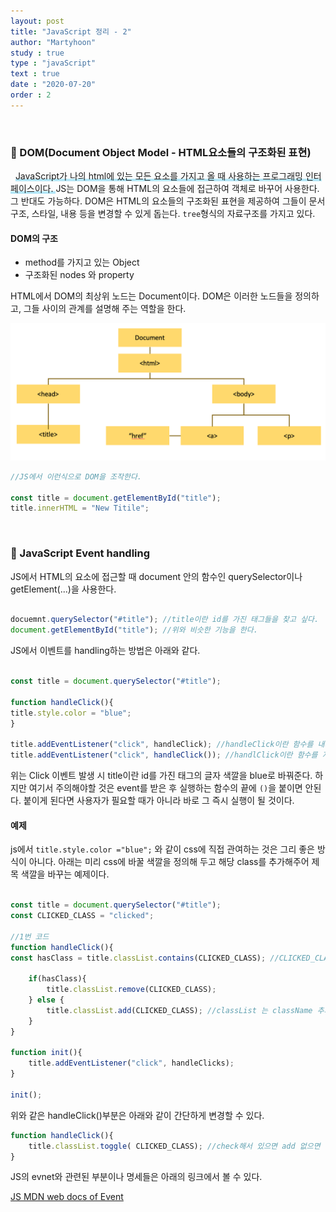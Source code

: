 ```yaml
---
layout: post
title: "JavaScript 정리 - 2"
author: "Martyhoon"
study : true
type : "javaScript"
text : true
date : "2020-07-20"
order : 2
---
```


<br>


### &#128310; DOM(Document Object Model - HTML요소들의 구조화된 표현) 

&nbsp;&nbsp;<span style ="border-bottom : 3px soild #be4e7f8; box-shadow : inset 0 -4px 0 #b4e7f8;">JavaScript가 나의 html에 있는 모든 요소를 가지고 올 때 사용하는 프로그래밍 인터페이스이다. </span> JS는 DOM을 통해 HTML의 요소들에 접근하여 객체로 바꾸어 사용한다. 그 반대도 가능하다. DOM은 HTML의 요소들의 구조화된 표현을 제공하여 그들이 문서 구조, 스타일, 내용 등을 변경할 수 있게 돕는다. `tree`형식의 자료구조를 가지고 있다. 

#### DOM의 구조 

* method를 가지고 있는 Object
* 구조화된 nodes 와 property

HTML에서 DOM의 최상위 노드는 Document이다. DOM은 이러한 노드들을 정의하고, 그들 사이의 관계를 설명해 주는 역할을 한다.

![DOM](/study/2020-JS-summary2/img/DOM.png)

```js
//JS에서 이런식으로 DOM을 조작한다.

const title = document.getElementById("title");
title.innerHTML = "New Titile";

```

<br>

### &#128310; JavaScript Event handling

JS에서 HTML의 요소에 접근할 때 document 안의 함수인 querySelector이나 getElement(...)을 사용한다.

```js

docuemnt.querySelector("#title"); //title이란 id를 가진 태그들을 찾고 싶다.
document.getElementById("title"); //위와 비슷한 기능을 한다.

```

JS에서 이벤트를 handling하는 방법은 아래와 같다.


```js

const title = document.querySelector("#title");

function handleClick(){
title.style.color = "blue";
}

title.addEventListener("click", handleClick); //handleClick이란 함수를 내가 필요한 시점에 호출
title.addEventListener("click", handleClick()); //handlClick이란 함수를 지금 바로 호출

```
위는 Click 이벤트 발생 시 title이란 id를 가진 태그의 글자 색깔을 blue로 바꿔준다. 하지만 여기서 주의해야할 것은 event를 받은 후 실행하는 함수의 끝에 `()`을 붙이면 안된다. 붙이게 된다면 사용자가 필요할 때가 아니라 바로 그 즉시 실행이 될 것이다.


#### 예제

js에서 `title.style.color ="blue";` 와 같이 css에 직접 관여하는 것은 그리 좋은 방식이 아니다. 아래는 미리 css에 바꿀 색깔을 정의해 두고 해당 class를 추가해주어 제목 색깔을 바꾸는 예제이다.

```js

const title = document.querySelector("#title");
const CLICKED_CLASS = "clicked";

//1번 코드
function handleClick(){
const hasClass = title.classList.contains(CLICKED_CLASS); //CLICKED_CLASS를 가지고 있는지?

    if(hasClass){
        title.classList.remove(CLICKED_CLASS);
    } else {
        title.classList.add(CLICKED_CLASS); //classList 는 className 추가 
    }
}

function init(){
    title.addEventListener("click", handleClicks);
}

init();
```

위와 같은 handleClick()부분은 아래와 같이 간단하게 변경할 수 있다.

```js
function handleClick(){
    title.classList.toggle( CLICKED_CLASS); //check해서 있으면 add 없으면 remove
}

```

JS의 evnet와 관련된 부분이나 명세들은 아래의 링크에서 볼 수 있다.

[JS MDN web docs of Event](https://developer.mozilla.org/ko/docs/Web/Events)